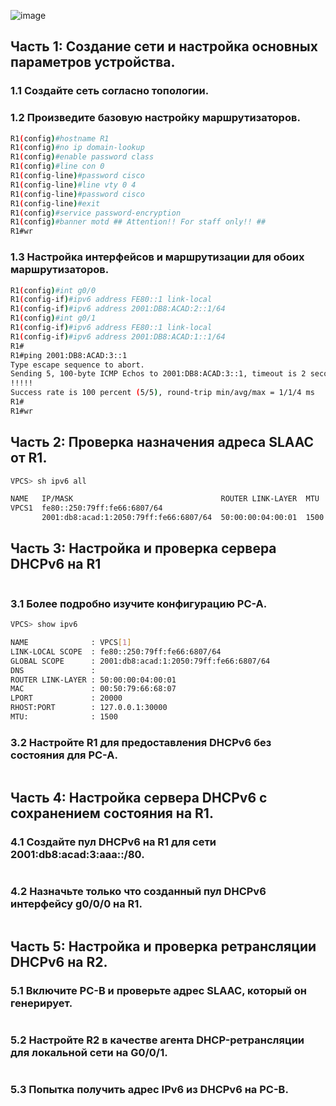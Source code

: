 ![image](https://user-images.githubusercontent.com/99355274/165709304-7b1aa725-c1da-4463-b948-ac0161898a05.png)


## Часть 1: Создание сети и настройка основных параметров устройства.

### 1.1 Создайте сеть согласно топологии.

### 1.2 Произведите базовую настройку маршрутизаторов.
```sh
R1(config)#hostname R1
R1(config)#no ip domain-lookup
R1(config)#enable password class
R1(config)#line con 0
R1(config-line)#password cisco
R1(config-line)#line vty 0 4
R1(config-line)#password cisco
R1(config-line)#exit
R1(config)#service password-encryption
R1(config)#banner motd ## Attention!! For staff only!! ##
R1#wr
```
### 1.3 Настройка интерфейсов и маршрутизации для обоих маршрутизаторов.
```sh
R1(config)#int g0/0
R1(config-if)#ipv6 address FE80::1 link-local
R1(config-if)#ipv6 address 2001:DB8:ACAD:2::1/64
R1(config)#int g0/1
R1(config-if)#ipv6 address FE80::1 link-local
R1(config-if)#ipv6 address 2001:DB8:ACAD:1::1/64
R1#
R1#ping 2001:DB8:ACAD:3::1
Type escape sequence to abort.
Sending 5, 100-byte ICMP Echos to 2001:DB8:ACAD:3::1, timeout is 2 seconds:
!!!!!
Success rate is 100 percent (5/5), round-trip min/avg/max = 1/1/4 ms
R1#
R1#wr
```

## Часть 2: Проверка назначения адреса SLAAC от R1.
```sh
VPCS> sh ipv6 all

NAME   IP/MASK                                 ROUTER LINK-LAYER  MTU
VPCS1  fe80::250:79ff:fe66:6807/64
       2001:db8:acad:1:2050:79ff:fe66:6807/64  50:00:00:04:00:01  1500

```

## Часть 3: Настройка и проверка сервера DHCPv6 на R1
```sh

```
### 3.1 Более подробно изучите конфигурацию PC-A.
```sh
VPCS> show ipv6

NAME              : VPCS[1]
LINK-LOCAL SCOPE  : fe80::250:79ff:fe66:6807/64
GLOBAL SCOPE      : 2001:db8:acad:1:2050:79ff:fe66:6807/64
DNS               :
ROUTER LINK-LAYER : 50:00:00:04:00:01
MAC               : 00:50:79:66:68:07
LPORT             : 20000
RHOST:PORT        : 127.0.0.1:30000
MTU:              : 1500
```
### 3.2 Настройте R1 для предоставления DHCPv6 без состояния для PC-A.
```sh

```

## Часть 4: Настройка сервера DHCPv6 с сохранением состояния на R1.

### 4.1 Создайте пул DHCPv6 на R1 для сети 2001:db8:acad:3:aaa::/80.
```sh

```
### 4.2 Назначьте только что созданный пул DHCPv6 интерфейсу g0/0/0 на R1.
```sh

```

## Часть 5: Настройка и проверка ретрансляции DHCPv6 на R2.

### 5.1 Включите PC-B и проверьте адрес SLAAC, который он генерирует.
```sh

```
### 5.2 Настройте R2 в качестве агента DHCP-ретрансляции для локальной сети на G0/0/1.
```sh

```
### 5.3 Попытка получить адрес IPv6 из DHCPv6 на PC-B.
```sh

```
